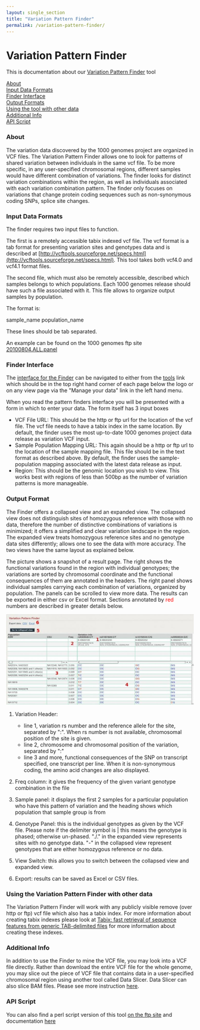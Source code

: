 ```yaml
---
layout: single_section
title: "Variation Pattern Finder"
permalink: /variation-pattern-finder/
---
```


# Variation Pattern Finder

This is documentation about our [Variation Pattern Finder](http://browser.1000genomes.org/Homo_sapiens/UserData/VariationsMapVCF) tool

[About](#bout)  
[Input Data Formats](input-data-formats)  
[Finder Interface](#finder-interface)  
[Output Formats](#output-format)  
[Using the tool with other data](#own-data)  
[Additional Info](#additional-info)  
[API Script](#api-script)

### About

The variation data discovered by the 1000 genomes project are organized in VCF files. The Variation Pattern Finder allows one to look for patterns of shared variation between individuals in the same vcf file. To be more specific, in any user-specified chromosomal regions, different samples would have different combination of variations. The finder looks for distinct variation combinations within the region, as well as individuals associated with each variation combination pattern. The finder only focuses on variations that change protein coding sequences such as non-synonymous coding SNPs, splice site changes.

### Input Data Formats

The finder requires two input files to function.

The first is a remotely accessible tabix indexed vcf file. The vcf format is a tab format for presenting variation sites and genotypes data and is described at [http://vcftools.sourceforge.net/specs.html](http://vcftools.sourceforge.net/specs.html). This tool takes both vcf4.0 and vcf4.1 format files.

The second file, which must also be remotely accessible, described which samples belongs to which populations. Each 1000 genomes release should have such a file associated with it. This file allows to organize output samples by population.

The format is:

sample_name population_name

These lines should be tab separated.

An example can be found on the 1000 genomes ftp site [20100804.ALL.panel](ftp://ftp.1000genomes.ebi.ac.uk/vol1/ftp/release/20100804/20100804.ALL.panel)

### Finder Interface

The [interface for the Finder](http://browser.1000genomes.org/Homo_sapiens/UserData/VariationsMapVCF) can be navigated to either from the [tools](http://browser.1000genomes.org/tools.html) link which should be in the top right hand corner of each page below the logo or on any view page via the "Manage your data" link in the left hand menu.

When you read the pattern finders interface you will be presented with a form in which to enter your data. The form itself has 3 input boxes

*   VCF File URL: This should be the http or ftp url for the location of the vcf file. The vcf file needs to have a tabix index in the same location. By default, the finder uses the most up-to-date 1000 genomes project data release as variation VCF input.
*   Sample Population Mapping URL: This again should be a http or ftp url to the location of the sample mapping file. This file should be in the text format as described above. By default, the finder uses the sample-population mapping associated with the latest data release as input.
*   Region: This should be the genomic location you wish to view. This works best with regions of less than 500bp as the number of variation patterns is more manageable.

### Output Format

The Finder offers a collapsed view and an expanded view. The collapsed view does not distinguish sites of homozygous reference with those with no data, therefore the number of distinctive combinations of variations is minimized; it offers a simplified and clear variation landscape in the region. The expanded view treats homozygous reference sites and no genotype data sites differently; allows one to see the data with more accuracy. The two views have the same layout as explained below.

The picture shows a snapshot of a result page. The right shows the functional variations found in the region with individual genotypes; the variations are sorted by chromosomal coordinate and the functional consequences of them are annotated in the headers. The right panel shows individual samples carrying each combination of variations, organized by population. The panels can be scrolled to view more data. The results can be exported in either csv or Excel format. Sections annotated by <span style="color: #ff0000;">red</span> numbers are described in greater details below.

![screen shot of variation pattern finder output](/sites/1000genomes.org/files/resize/documents/vpf_shot-730x351.jpg "variation pattern finder output")

1.  Variation Header:
    *  line 1, variation rs number and the reference allele for the site, separated by ":". When rs number is not available, chromosomal position of the site is given.
    *  line 2, chromosome and chromosomal position of the variation, separated by ":"
    *  line 3 and more, functional consequences of the SNP on transcript specified, one transcript per line. When it is non-synonymous coding, the amino acid changes are also displayed.

2.  Freq column: it gives the frequency of the given variant genotype combination in the file
3.  Sample panel: it displays the first 2 samples for a particular population who have this pattern of variation and the heading shows which population that sample group is from
4.  Genotype Panel: this is the individual genotypes as given by the VCF file. Please note if the delimiter symbol is \| this means the genotype is phased; otherwise un-phased. "./." in the expanded view represents sites with no genotype data. "-" in the collapsed view represent genotypes that are either homozygous reference or no data.
5.  View Switch: this allows you to switch between the collapsed view and expanded view.
6.  Export: results can be saved as Excel or CSV files.


### Using the Variation Pattern Finder with other data

The Variation Pattern Finder will work with any publicly visible remove (over http or ftp) vcf file which also has a tabix index. For more information about creating tabix indexes please look at [Tabix: fast retrieval of sequence features from generic TAB-delimited files](http://bioinformatics.oxfordjournals.org/content/27/5/718.short?rss=1) for more information about creating these indexes.

### Additional Info

In addition to use the Finder to mine the VCF file, you may look into a VCF file directly. Rather than download the entire VCF file for the whole genome, you may slice out the piece of VCF file that contains data in a user-specified chromosomal region using another tool called Data Slicer. Data Slicer can also slice BAM files. Please see more instruction [here](http://www.1000genomes.org/wiki/DCC/data-slicer-documentation).

### API Script

You can also find a perl script version of this tool [on the ftp site](ftp://ftp.1000genomes.ebi.ac.uk/vol1/ftp/technical/browser/variation_pattern_finder/version_1.0/) and documentation [here](http://www.1000genomes.org/variation-pattern-finder-api-documentation)
